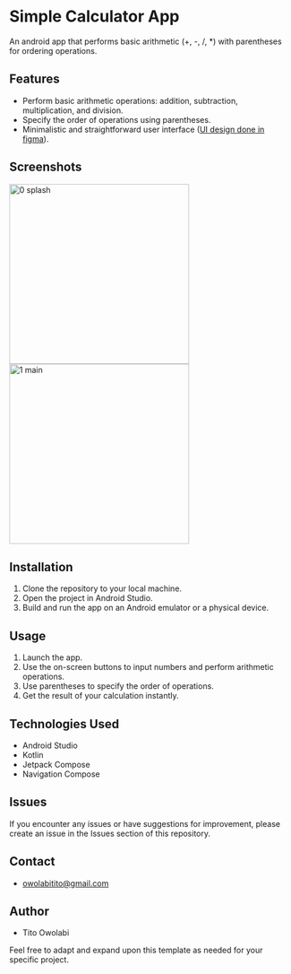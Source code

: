 # Simple Calculator App
An android app that performs basic arithmetic (+, -, /, *) with parentheses for ordering operations.

## Features
- Perform basic arithmetic operations: addition, subtraction, multiplication, and division.
- Specify the order of operations using parentheses.
- Minimalistic and straightforward user interface ([UI design done in figma](https://www.figma.com/file/fmG8v59zUSqLJptOZHbtzU/_SimpleCalc?type=design&mode=design&t=TVbAg4PBUHDl8ax8-0)).

## Screenshots
<img width="321" alt="0  splash" src="https://github.com/kuntito/Calculator/assets/106985013/c7c24505-91f8-4a2f-9aab-44cc13f081b6">
<img width="321" alt="1  main" src="https://github.com/kuntito/Calculator/assets/106985013/2bedb3ec-5d6d-4db5-a6ef-a27b47dfd734">


## Installation
1. Clone the repository to your local machine.
2. Open the project in Android Studio.
3. Build and run the app on an Android emulator or a physical device.

## Usage
1. Launch the app.
2. Use the on-screen buttons to input numbers and perform arithmetic operations.
3. Use parentheses to specify the order of operations.
4. Get the result of your calculation instantly.

## Technologies Used
- Android Studio
- Kotlin
- Jetpack Compose
- Navigation Compose

## Issues
If you encounter any issues or have suggestions for improvement, please create an issue in the Issues section of this repository.

## Contact
- owolabitito@gmail.com

## Author
- Tito Owolabi

Feel free to adapt and expand upon this template as needed for your specific project.
